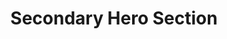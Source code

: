 ---
title: Secondary Hero Section
category: Marketing
paid: false
isActive: false
ltr: {"preview":"function App() {\n\n    const [state, setState] = React.useState(false)\n\n  // Replace javascript:void(0) path with your path\n  const navigation = [\n      { title: \"Customers\", path: \"javascript:void(0)\" },\n      { title: \"Careers\", path: \"javascript:void(0)\" },\n      { title: \"Guides\", path: \"javascript:void(0)\" },\n      { title: \"Partners\", path: \"javascript:void(0)\" },\n      { title: \"Team\", path: \"javascript:void(0)\" }\n  ]\n  \n    return (\n        <>\n            <header>\n                <nav className=\"relative items-center pt-5 px-4 mx-auto max-w-screen-xl sm:px-8 sm:flex sm:space-x-6\">\n                    <div className=\"flex justify-between\">\n                        <a href=\"javascript:void(0)\">\n                            <img\n                                src=\"https://www.floatui.com/logo.svg\" \n                                width={120} \n                                height={50}\n                                alt=\"Float UI logo\"\n                            />\n                        </a>\n                        <button className=\"text-gray-500 outline-none sm:hidden\"\n                            onClick={() => setState(!state)}\n                        >\n                            {\n                                state ? (\n                                    <svg xmlns=\"http://www.w3.org/2000/svg\" className=\"h-6 w-6\" fill=\"none\" viewBox=\"0 0 24 24\" stroke=\"currentColor\">\n                                        <path strokeLinecap=\"round\" strokeLinejoin=\"round\" strokeWidth={2} d=\"M6 18L18 6M6 6l12 12\" />\n                                    </svg>\n                                ) : (\n\n                                    <svg xmlns=\"http://www.w3.org/2000/svg\" className=\"h-6 w-6\" fill=\"none\" viewBox=\"0 0 24 24\" stroke=\"currentColor\">\n                                        <path strokeLinecap=\"round\" strokeLinejoin=\"round\" strokeWidth={2} d=\"M4 6h16M4 12h16M4 18h16\" />\n                                    </svg>\n                                )\n                            }\n                        </button>\n                    </div>\n                    <ul className={`bg-white shadow-md rounded-md p-4 flex-1 mt-12 absolute z-20 top-8 right-4 w-64 border sm:shadow-none sm:block sm:border-0 sm:mt-0 sm:static sm:w-auto ${state ? '' : 'hidden'}`}>\n                        <div className=\"order-1 justify-end items-center space-y-5 sm:flex sm:space-x-6 sm:space-y-0\">\n                            {\n                                navigation.map((item, idx) => (\n                                    <li className=\"text-gray-500 hover:text-indigo-600\" key={idx}>\n                                        <a href={item.path}>{item.title}</a>\n                                    </li>\n                                ))\n                            }\n                        </div>\n                    </ul>\n                </nav>\n            </header>\n            <section className=\"mt-24 mx-auto max-w-screen-xl pb-4 px-4 items-center lg:flex md:px-8\">\n                <div className=\"space-y-4 flex-1 sm:text-center lg:text-left\">\n                    <h1 className=\"text-gray-800 font-bold text-4xl xl:text-5xl\">\n                        Optimize your website for\n                         <span className=\"text-indigo-600\"> Search engine</span>\n                    </h1>\n                    <p className=\"text-gray-500 max-w-xl leading-relaxed sm:mx-auto lg:ml-0\">\n                        It is a long established fact that a reader will be distracted by the readable content of a page when looking at its layout. The point of using Lorem Ipsum\n                    </p>\n                    <div className=\"mt-12\">\n                        <p className=\"text-gray-800 py-3\">\n                            Subscribe to our newsletter and we'll save your time\n                        </p>\n                        <form \n                            onSubmit={(e) => e.preventDefault()}\n                            className=\"items-center space-y-3 sm:justify-center sm:space-x-3 sm:space-y-0 sm:flex lg:justify-start\">\n                            <input\n                                type=\"text\"\n                                placeholder=\"Enter your email\"\n                                className=\"text-gray-500 border outline-none p-3 rounded-md w-full sm:w-72\"\n                            />\n                            <button className=\"outline-none bg-gray-700 text-white text-center px-4 py-3 rounded-md shadow w-full ring-offset-2 ring-gray-700 focus:ring-2  sm:w-auto\">\n                                Subscribe \n                            </button>\n                        </form>\n                    </div>\n                </div>\n                <div className=\"flex-1 text-center mt-4 lg:mt-0 lg:ml-3\">\n                    <img src=\"https://i.postimg.cc/kgd4WhyS/container.png\" className=\"w-full mx-auto sm:w-10/12  lg:w-full\" />\n                </div>\n            </section>\n        </>\n    )\n}","vue":{"vueTail":[{"code":"<template>\n  <header>\n    <nav class=\"relative items-center pt-5 px-4 mx-auto max-w-screen-xl sm:px-8 sm:flex sm:space-x-6\">\n      <div class=\"flex justify-between\">\n        <a href=\"javascript:void(0)\">\n          <img src=\"https://www.floatui.com/logo.svg\" width=\"120\" height=\"50\" alt=\"Float UI logo\" />\n        </a>\n        <button class=\"text-gray-500 outline-none sm:hidden\" @click=\"menuOpen()\">\n          <svg xmlns=\"http://www.w3.org/2000/svg\" class=\"h-6 w-6\" fill=\"none\" viewBox=\"0 0 24 24\"\n            stroke=\"currentColor\" :class=\"[open ? 'block' : 'hidden']\">\n            <path strokeLinecap=\"round\" strokeLinejoin=\"round\" strokeWidth=\"2\" d=\"M6 18L18 6M6 6l12 12\" />\n          </svg>\n          <svg xmlns=\"http://www.w3.org/2000/svg\" class=\"h-6 w-6\" fill=\"none\" viewBox=\"0 0 24 24\"\n            stroke=\"currentColor\" :class=\"[open ? 'hidden' : 'block']\">\n            <path strokeLinecap=\"round\" strokeLinejoin=\"round\" strokeWidth=\"2\" d=\"M4 6h16M4 12h16M4 18h16\" />\n          </svg>\n        </button>\n      </div>\n      <ul class=\"bg-white shadow-md rounded-md p-4 flex-1 mt-12 absolute z-20 top-8 right-4 w-64 border\n        sm:shadow-none sm:block sm:border-0 sm:mt-0 sm:static sm:w-auto\" :class=\"[open ? 'block' : 'hidden']\">\n        <div class=\"order-1 justify-end items-center space-y-5 sm:flex sm:space-x-6 sm:space-y-0\">\n          <li v-for=\"link in navigation\" :key=\"link.id\" class=\"text-gray-500 hover:text-indigo-600\">\n            <a :href=\"link.router\">\n              {{ link.title }}\n            </a>\n          </li>\n        </div>\n      </ul>\n    </nav>\n  </header>\n  <section class=\"mt-24 mx-auto max-w-screen-xl pb-4 px-4 items-center lg:flex md:px-8\">\n    <div class=\"space-y-4 flex-1 sm:text-center lg:text-left\">\n      <h1 class=\"text-gray-800 font-bold text-4xl xl:text-5xl\">\n        Optimize your website for\n        <span class=\"text-indigo-600\"> Search engine</span>\n      </h1>\n      <p class=\"text-gray-500 max-w-xl leading-relaxed sm:mx-auto lg:ml-0\">\n        It is a long established fact that a reader will be distracted by the readable content of a page when looking at\n        its layout. The point of using Lorem Ipsum\n      </p>\n      <div>\n        <p class=\"text-gray-800 py-3\">\n          Subscribe to our newsletter and we'll save your time\n        </p>\n        <form class=\"items-center space-y-3 sm:justify-center sm:space-x-3 sm:space-y-0 sm:flex lg:justify-start\">\n          <input type=\"text\" placeholder=\"Enter your email\"\n            class=\"text-gray-500 border outline-none p-3 rounded-md w-full sm:w-72\" />\n          <button\n            class=\"outline-none bg-gray-700 text-white text-center px-4 py-3 rounded-md shadow w-full ring-offset-2 ring-gray-700 focus:ring-2  sm:w-auto\">\n            Subscribe\n          </button>\n        </form>\n      </div>\n    </div>\n    <div class=\"flex-1 text-center mt-4 lg:mt-0 lg:ml-3\">\n      <img src=\"https://i.postimg.cc/kgd4WhyS/container.png\" class=\"w-full mx-auto sm:w-10/12  lg:w-full\" />\n    </div>\n  </section>\n</template>\n\n<script>\n  import { ref } from 'vue';\n  export default {\n    data: function () {\n      return {\n        navigation: [\n          { title: \"Customers\", router: \"/Customers\" },\n          { title: \"Careers\", router: \"/Careers\" },\n          { title: \"Guides\", router: \"/Guides\" },\n          { title: \"Partners\", router: \"/Partners\" },\n        ]\n      }\n    },\n    setup() {\n      let open = ref(false);\n      function menuOpen() {\n        open.value = !open.value;\n      }\n      return { open, menuOpen }\n    }\n  }\n</script>","label":"App.vue"}],"vueCss":[{"label":"App.vue","code":"<template>\n  <header class=\"hero-secondary-header\">\n    <nav class=\"hero-secondary-nav\">\n      <div class=\"nav-brand\">\n        <a href=\"javascript:void(0)\">\n          <img src=\"https://www.floatui.com/logo.svg\" width=\"120\" height=\"50\" alt=\"Float UI logo\" />\n        </a>\n        <button class=\"menu-btn\" @click=\"menuOpen()\">\n          <svg xmlns=\"http://www.w3.org/2000/svg\" fill=\"none\" viewBox=\"0 0 24 24\" stroke=\"currentColor\" :class=\"[open ? 'block' : 'hidden']\">\n            <path strokeLinecap=\"round\" strokeLinejoin=\"round\" strokeWidth=\"2\" d=\"M6 18L18 6M6 6l12 12\" />\n          </svg>\n\n          <svg xmlns=\"http://www.w3.org/2000/svg\" fill=\"none\" viewBox=\"0 0 24 24\" stroke=\"currentColor\" :class=\"[open ? 'hidden' : 'block']\">\n            <path strokeLinecap=\"round\" strokeLinejoin=\"round\" strokeWidth=\"2\" d=\"M4 6h16M4 12h16M4 18h16\" />\n          </svg>\n        </button>\n      </div>\n      <ul class=\"nav-items\" :class=\"[open ? 'block' : 'hidden']\">\n        <div class=\"nav-items-li\">\n          <li v-for=\"link in navigation\" :key=\"link.id\">\n            <a :href=\"link.router\">\n              {{ link.title }}\n            </a>\n          </li>\n        </div>\n      </ul>\n    </nav>\n  </header>\n  <section class=\"hero-secondary\">\n    <div class=\"hero-details\">\n      <h1>\n        Optimize your website for\n        <span> Search engine</span>\n      </h1>\n      <p>\n        It is a long established fact that a reader will be distracted by the readable content of a page when looking at\n        its layout. The point of using Lorem Ipsum\n      </p>\n      <div class=\"hero-form\">\n        <p class=\"\">\n          Subscribe to our newsletter and we'll save your time\n        </p>\n        <form class=\"hero-form-container\">\n          <input type=\"text\" placeholder=\"Enter your email\" />\n          <button>\n            Subscribe\n          </button>\n        </form>\n      </div>\n    </div>\n    <div class=\"hero-img\">\n      <img src=\"https://i.postimg.cc/kgd4WhyS/container.png\" />\n    </div>\n  </section>\n</template>\n\n<script>\n  import { ref } from 'vue';\n  export default {\n    data: function () {\n      return {\n        navigation: [\n          { title: \"Customers\", router: \"/Customers\" },\n          { title: \"Careers\", router: \"/Careers\" },\n          { title: \"Guides\", router: \"/Guides\" },\n          { title: \"Partners\", router: \"/Partners\" },\n        ]\n      }\n    },\n    setup() {\n      let open = ref(false);\n      function menuOpen() {\n        open.value = !open.value;\n      }\n      return { open, menuOpen }\n    }\n  }\n</script>"},{"code":"  .hero-secondary-header .hero-secondary-nav {\n  position: relative;\n  align-items: center;\n  padding: 1.25rem 1rem 0 1rem;\n  margin: auto;\n  max-width: 1280px;\n}\n@media (min-width: 640px) {\n  .hero-secondary-header .hero-secondary-nav {\n    display: flex;\n    padding-left: 2rem;\n    padding-right: 2rem;\n  }\n  .hero-secondary-header .hero-secondary-nav > * + * {\n    margin-left: 1.5rem;\n  }\n}\n.hero-secondary-header .hero-secondary-nav .nav-brand {\n  display: flex;\n  justify-content: space-between;\n}\n.hero-secondary-header .hero-secondary-nav .nav-brand .menu-btn {\n  color: #6b7280;\n  outline: none;\n}\n.hero-secondary-header .hero-secondary-nav .nav-brand .menu-btn svg {\n  width: 1.5rem;\n  height: 1.5rem;\n}\n@media (min-width: 640px) {\n  .hero-secondary-header .hero-secondary-nav .nav-brand .menu-btn {\n    display: none;\n  }\n}\n.hero-secondary-header .hero-secondary-nav .nav-items {\n  position: absolute;\n  z-index: 20;\n  top: 2rem;\n  right: 1rem;\n  border: solid 1px #e5e7eb;\n  width: 16rem;\n  background-color: #FFF;\n  box-shadow: 0 4px 6px -1px #0000001a, 0 2px 4px -2px #0000001a;\n  border-radius: 0.375rem;\n  padding: 1rem;\n  flex: 1;\n  justify-content: space-between;\n  margin-top: 3rem;\n}\n@media (min-width: 640px) {\n  .hero-secondary-header .hero-secondary-nav .nav-items {\n    position: static;\n    display: block;\n    width: auto;\n    border: none;\n    box-shadow: none;\n    margin-top: 0;\n  }\n}\n.hero-secondary-header .hero-secondary-nav .nav-items .nav-items-li {\n  flex: 1;\n  justify-content: flex-end;\n  align-items: center;\n}\n.hero-secondary-header .hero-secondary-nav .nav-items .nav-items-li > * + * {\n  margin-top: 1.25rem;\n}\n@media (min-width: 640px) {\n  .hero-secondary-header .hero-secondary-nav .nav-items .nav-items-li {\n    display: flex;\n  }\n  .hero-secondary-header .hero-secondary-nav .nav-items .nav-items-li > * + * {\n    margin-left: 1.5rem;\n  }\n  .hero-secondary-header .hero-secondary-nav .nav-items .nav-items-li > * + * {\n    margin-top: 0px;\n  }\n}\n.hero-secondary-header .hero-secondary-nav .nav-items .nav-items-li li {\n  color: #6b7280;\n}\n.hero-secondary-header .hero-secondary-nav .nav-items .nav-items-li li:hover {\n  color: #4f46e5;\n}\n\n.hide-nav {\n  display: none;\n}\n\n.hero-secondary {\n  margin: 6rem auto;\n  max-width: 1280px;\n  padding: 0 1rem;\n  align-items: center;\n}\n@media (min-width: 768px) {\n  .hero-secondary {\n    padding-left: 2rem;\n    padding-right: 2rem;\n  }\n}\n@media (min-width: 1024px) {\n  .hero-secondary {\n    display: flex;\n  }\n}\n.hero-secondary .hero-details {\n  flex: 1;\n}\n.hero-secondary .hero-details > * + * {\n  margin-top: 1rem;\n}\n.hero-secondary .hero-details h1 {\n  color: #1f2937;\n  font-weight: 700;\n  font-size: 2.25rem;\n  line-height: 2.5rem;\n}\n.hero-secondary .hero-details h1 span {\n  color: #4f46e5;\n}\n@media (min-width: 1280px) {\n  .hero-secondary .hero-details h1 {\n    font-size: 3rem;\n    line-height: 1;\n  }\n}\n.hero-secondary .hero-details p {\n  color: #6b7280;\n  max-width: 36rem;\n  line-height: 1.625;\n}\n@media (min-width: 640px) {\n  .hero-secondary .hero-details p {\n    margin-left: auto;\n    margin-right: auto;\n  }\n}\n@media (min-width: 1024px) {\n  .hero-secondary .hero-details p {\n    margin-left: 0;\n  }\n}\n@media (min-width: 640px) {\n  .hero-secondary .hero-details {\n    text-align: center;\n  }\n}\n@media (min-width: 1024px) {\n  .hero-secondary .hero-details {\n    text-align: left;\n  }\n}\n.hero-secondary .hero-form p {\n  color: #1f2937;\n  padding: 0.75rem 0 0.75rem 0;\n}\n.hero-secondary .hero-form .hero-form-container {\n  align-items: center;\n}\n.hero-secondary .hero-form .hero-form-container > * + * {\n  margin-top: 0.75rem;\n}\n@media (min-width: 640px) {\n  .hero-secondary .hero-form .hero-form-container {\n    display: flex;\n    justify-content: center;\n  }\n  .hero-secondary .hero-form .hero-form-container > * + * {\n    margin-left: 0.75rem;\n  }\n  .hero-secondary .hero-form .hero-form-container > * + * {\n    margin-top: 0px;\n  }\n}\n@media (min-width: 1024px) {\n  .hero-secondary .hero-form .hero-form-container {\n    justify-content: flex-start;\n  }\n}\n.hero-secondary .hero-form .hero-form-container input {\n  color: #6b7280;\n  border: solid 1px #e5e7eb;\n  outline: none;\n  padding: 0.75rem;\n  border-radius: 0.375rem;\n  width: 100%;\n}\n@media (min-width: 640px) {\n  .hero-secondary .hero-form .hero-form-container input {\n    width: 18rem;\n  }\n}\n.hero-secondary .hero-form .hero-form-container button {\n  outline: none;\n  background-color: #374151;\n  color: #FFF;\n  text-align: center;\n  padding: 0.75rem 1rem 0.75rem 1rem;\n  border-radius: 0.375rem;\n  box-shadow: 0 1px 3px 0 #0000001a, 0 1px 2px -1px #0000001a;\n  width: 100%;\n}\n.hero-secondary .hero-form .hero-form-container button:focus {\n  box-shadow: 0 0 0 2px white, 0 0 0 4px #374151;\n}\n@media (min-width: 640px) {\n  .hero-secondary .hero-form .hero-form-container button {\n    width: auto;\n  }\n}\n.hero-secondary .hero-img {\n  flex: 1;\n  text-align: center;\n  margin-top: 1rem;\n}\n@media (min-width: 1024px) {\n  .hero-secondary .hero-img {\n    margin-top: 0;\n    margin-left: 0.75rem;\n  }\n}\n.hero-secondary .hero-img img {\n  width: 100%;\n  margin-left: auto;\n  margin-right: auto;\n}\n@media (min-width: 640px) {\n  .hero-secondary .hero-img img {\n    width: 83.333333%;\n  }\n}\n@media (min-width: 1024px) {\n  .hero-secondary .hero-img img {\n    width: 100%;\n  }\n}\n\n.hide-nav, .hidden {\n  display: none;\n}\n.block {\n  display: block;\n}","label":"style.css"}]},"react":{"jsxTail":[{"code":"import { useState } from 'react'\n\nexport default () => {\n\n    const [state, setState] = useState(false)\n\n  // Replace javascript:void(0) path with your path\n  const navigation = [\n      { title: \"Customers\", path: \"javascript:void(0)\" },\n      { title: \"Careers\", path: \"javascript:void(0)\" },\n      { title: \"Guides\", path: \"javascript:void(0)\" },\n      { title: \"Partners\", path: \"javascript:void(0)\" },\n      { title: \"Team\", path: \"javascript:void(0)\" }\n  ]\n  \n    return (\n        <>\n            <header>\n                <nav className=\"relative items-center pt-5 px-4 mx-auto max-w-screen-xl sm:px-8 sm:flex sm:space-x-6\">\n                    <div className=\"flex justify-between\">\n                        <a href=\"javascript:void(0)\">\n                            <img\n                                src=\"https://www.floatui.com/logo.svg\" \n                                width={120} \n                                height={50}\n                                alt=\"Float UI logo\"\n                            />\n                        </a>\n                        <button className=\"text-gray-500 outline-none sm:hidden\"\n                            onClick={() => setState(!state)}\n                        >\n                            {\n                                state ? (\n                                    <svg xmlns=\"http://www.w3.org/2000/svg\" className=\"h-6 w-6\" fill=\"none\" viewBox=\"0 0 24 24\" stroke=\"currentColor\">\n                                        <path strokeLinecap=\"round\" strokeLinejoin=\"round\" strokeWidth={2} d=\"M6 18L18 6M6 6l12 12\" />\n                                    </svg>\n                                ) : (\n\n                                    <svg xmlns=\"http://www.w3.org/2000/svg\" className=\"h-6 w-6\" fill=\"none\" viewBox=\"0 0 24 24\" stroke=\"currentColor\">\n                                        <path strokeLinecap=\"round\" strokeLinejoin=\"round\" strokeWidth={2} d=\"M4 6h16M4 12h16M4 18h16\" />\n                                    </svg>\n                                )\n                            }\n                        </button>\n                    </div>\n                    <ul className={`bg-white shadow-md rounded-md p-4 flex-1 mt-12 absolute z-20 top-8 right-4 w-64 border sm:shadow-none sm:block sm:border-0 sm:mt-0 sm:static sm:w-auto ${state ? '' : 'hidden'}`}>\n                        <div className=\"order-1 justify-end items-center space-y-5 sm:flex sm:space-x-6 sm:space-y-0\">\n                            {\n                                navigation.map((item, idx) => (\n                                    <li className=\"text-gray-500 hover:text-indigo-600\" key={idx}>\n                                        <a href={item.path}>{item.title}</a>\n                                    </li>\n                                ))\n                            }\n                        </div>\n                    </ul>\n                </nav>\n            </header>\n            <section className=\"mt-24 mx-auto max-w-screen-xl pb-4 px-4 items-center lg:flex md:px-8\">\n                <div className=\"space-y-4 flex-1 sm:text-center lg:text-left\">\n                    <h1 className=\"text-gray-800 font-bold text-4xl xl:text-5xl\">\n                        Optimize your website for\n                         <span className=\"text-indigo-600\"> Search engine</span>\n                    </h1>\n                    <p className=\"text-gray-500 max-w-xl leading-relaxed sm:mx-auto lg:ml-0\">\n                        It is a long established fact that a reader will be distracted by the readable content of a page when looking at its layout. The point of using Lorem Ipsum\n                    </p>\n                    <div>\n                        <p className=\"text-gray-800 py-3\">\n                            Subscribe to our newsletter and we'll save your time\n                        </p>\n                        <form className=\"items-center space-y-3 sm:justify-center sm:space-x-3 sm:space-y-0 sm:flex lg:justify-start\">\n                            <input\n                                type=\"text\"\n                                placeholder=\"Enter your email\"\n                                className=\"text-gray-500 border outline-none p-3 rounded-md w-full sm:w-72\"\n                            />\n                            <button className=\"outline-none bg-gray-700 text-white text-center px-4 py-3 rounded-md shadow w-full ring-offset-2 ring-gray-700 focus:ring-2  sm:w-auto\">\n                                Subscribe \n                            </button>\n                        </form>\n                    </div>\n                </div>\n                <div className=\"flex-1 text-center mt-4 lg:mt-0 lg:ml-3\">\n                    <img src=\"https://i.postimg.cc/kgd4WhyS/container.png\" className=\"w-full mx-auto sm:w-10/12  lg:w-full\" />\n                </div>\n            </section>\n        </>\n    )\n}\n","label":"App.jsx"}],"jsxCss":[{"code":"import { useState } from 'react'\n\nexport default () => {\n\n    const [state, setState] = useState(false)\n\n  // Replace javascript:void(0) path with your path\n  const navigation = [\n      { title: \"Customers\", path: \"javascript:void(0)\" },\n      { title: \"Careers\", path: \"javascript:void(0)\" },\n      { title: \"Guides\", path: \"javascript:void(0)\" },\n      { title: \"Partners\", path: \"javascript:void(0)\" },\n      { title: \"Team\", path: \"javascript:void(0)\" }\n  ]\n  \n    return (\n        <>\n            <header className=\"hero-secondary-header\">\n                <nav className=\"hero-secondary-nav\">\n                    <div className=\"nav-brand\">\n                        <a href=\"javascript:void(0)\">\n                            <img\n                                src=\"https://www.floatui.com/logo.svg\" \n                                width={120} \n                                height={50}\n                                alt=\"Float UI logo\"\n                            />\n                        </a>\n                        <button className=\"menu-btn\"\n                            onClick={() => setState(!state)}\n                        >\n                            {\n                                state ? (\n                                    <svg xmlns=\"http://www.w3.org/2000/svg\" fill=\"none\" viewBox=\"0 0 24 24\" stroke=\"currentColor\">\n                                        <path strokeLinecap=\"round\" strokeLinejoin=\"round\" strokeWidth={2} d=\"M6 18L18 6M6 6l12 12\" />\n                                    </svg>\n                                ) : (\n\n                                    <svg xmlns=\"http://www.w3.org/2000/svg\" fill=\"none\" viewBox=\"0 0 24 24\" stroke=\"currentColor\">\n                                        <path strokeLinecap=\"round\" strokeLinejoin=\"round\" strokeWidth={2} d=\"M4 6h16M4 12h16M4 18h16\" />\n                                    </svg>\n                                )\n                            }\n                        </button>\n                    </div>\n                    <ul className={`nav-items ${state ? '' : 'hide-nav'}`}>\n                        <div className=\"nav-items-li\">\n                            {\n                                navigation.map((item, idx) => (\n                                    <li key={idx}>\n                                        <a href={item.path}>{item.title}</a>\n                                    </li>\n                                ))\n                            }\n                        </div>\n                    </ul>\n                </nav>\n            </header>\n            <section className=\"hero-secondary\">\n                <div className=\"hero-details\">\n                    <h1>\n                        Optimize your website for\n                         <span> Search engine</span>\n                    </h1>\n                    <p>\n                        It is a long established fact that a reader will be distracted by the readable content of a page when looking at its layout. The point of using Lorem Ipsum\n                    </p>\n                    <div className=\"hero-form\">\n                        <p className=\"\">\n                            Subscribe to our newsletter and we'll save your time\n                        </p>\n                        <form className=\"hero-form-container\">\n                            <input\n                                type=\"text\"\n                                placeholder=\"Enter your email\"\n                            />\n                            <button>\n                                Subscribe \n                            </button>\n                        </form>\n                    </div>\n                </div>\n                <div className=\"hero-img\">\n                    <img src=\"https://i.postimg.cc/kgd4WhyS/container.png\" />\n                </div>\n            </section>\n        </>\n    )\n}\n","label":"App.jsx"},{"label":"style.css","code":".hero-secondary-header .hero-secondary-nav {\n  position: relative;\n  align-items: center;\n  padding: 1.25rem 1rem 0 1rem;\n  margin: auto;\n  max-width: 1280px;\n}\n@media (min-width: 640px) {\n  .hero-secondary-header .hero-secondary-nav {\n    display: flex;\n    padding-left: 2rem;\n    padding-right: 2rem;\n  }\n  .hero-secondary-header .hero-secondary-nav > * + * {\n    margin-left: 1.5rem;\n  }\n}\n.hero-secondary-header .hero-secondary-nav .nav-brand {\n  display: flex;\n  justify-content: space-between;\n}\n.hero-secondary-header .hero-secondary-nav .nav-brand .menu-btn {\n  color: #6b7280;\n  outline: none;\n}\n.hero-secondary-header .hero-secondary-nav .nav-brand .menu-btn svg {\n  width: 1.5rem;\n  height: 1.5rem;\n}\n@media (min-width: 640px) {\n  .hero-secondary-header .hero-secondary-nav .nav-brand .menu-btn {\n    display: none;\n  }\n}\n.hero-secondary-header .hero-secondary-nav .nav-items {\n  position: absolute;\n  z-index: 20;\n  top: 2rem;\n  right: 1rem;\n  border: solid 1px #e5e7eb;\n  width: 16rem;\n  background-color: #FFF;\n  box-shadow: 0 4px 6px -1px #0000001a, 0 2px 4px -2px #0000001a;\n  border-radius: 0.375rem;\n  padding: 1rem;\n  flex: 1;\n  justify-content: space-between;\n  margin-top: 3rem;\n}\n@media (min-width: 640px) {\n  .hero-secondary-header .hero-secondary-nav .nav-items {\n    position: static;\n    display: block;\n    width: auto;\n    border: none;\n    box-shadow: none;\n    margin-top: 0;\n  }\n}\n.hero-secondary-header .hero-secondary-nav .nav-items .nav-items-li {\n  flex: 1;\n  justify-content: flex-end;\n  align-items: center;\n}\n.hero-secondary-header .hero-secondary-nav .nav-items .nav-items-li > * + * {\n  margin-top: 1.25rem;\n}\n@media (min-width: 640px) {\n  .hero-secondary-header .hero-secondary-nav .nav-items .nav-items-li {\n    display: flex;\n  }\n  .hero-secondary-header .hero-secondary-nav .nav-items .nav-items-li > * + * {\n    margin-left: 1.5rem;\n  }\n  .hero-secondary-header .hero-secondary-nav .nav-items .nav-items-li > * + * {\n    margin-top: 0px;\n  }\n}\n.hero-secondary-header .hero-secondary-nav .nav-items .nav-items-li li {\n  color: #6b7280;\n}\n.hero-secondary-header .hero-secondary-nav .nav-items .nav-items-li li:hover {\n  color: #4f46e5;\n}\n\n.hide-nav {\n  display: none;\n}\n\n.hero-secondary {\n  margin: 6rem auto;\n  max-width: 1280px;\n  padding: 0 1rem;\n  align-items: center;\n}\n@media (min-width: 768px) {\n  .hero-secondary {\n    padding-left: 2rem;\n    padding-right: 2rem;\n  }\n}\n@media (min-width: 1024px) {\n  .hero-secondary {\n    display: flex;\n  }\n}\n.hero-secondary .hero-details {\n  flex: 1;\n}\n.hero-secondary .hero-details > * + * {\n  margin-top: 1rem;\n}\n.hero-secondary .hero-details h1 {\n  color: #1f2937;\n  font-weight: 700;\n  font-size: 2.25rem;\n  line-height: 2.5rem;\n}\n.hero-secondary .hero-details h1 span {\n  color: #4f46e5;\n}\n@media (min-width: 1280px) {\n  .hero-secondary .hero-details h1 {\n    font-size: 3rem;\n    line-height: 1;\n  }\n}\n.hero-secondary .hero-details p {\n  color: #6b7280;\n  max-width: 36rem;\n  line-height: 1.625;\n}\n@media (min-width: 640px) {\n  .hero-secondary .hero-details p {\n    margin-left: auto;\n    margin-right: auto;\n  }\n}\n@media (min-width: 1024px) {\n  .hero-secondary .hero-details p {\n    margin-left: 0;\n  }\n}\n@media (min-width: 640px) {\n  .hero-secondary .hero-details {\n    text-align: center;\n  }\n}\n@media (min-width: 1024px) {\n  .hero-secondary .hero-details {\n    text-align: left;\n  }\n}\n.hero-secondary .hero-form p {\n  color: #1f2937;\n  padding: 0.75rem 0 0.75rem 0;\n}\n.hero-secondary .hero-form .hero-form-container {\n  align-items: center;\n}\n.hero-secondary .hero-form .hero-form-container > * + * {\n  margin-top: 0.75rem;\n}\n@media (min-width: 640px) {\n  .hero-secondary .hero-form .hero-form-container {\n    display: flex;\n    justify-content: center;\n  }\n  .hero-secondary .hero-form .hero-form-container > * + * {\n    margin-left: 0.75rem;\n  }\n  .hero-secondary .hero-form .hero-form-container > * + * {\n    margin-top: 0px;\n  }\n}\n@media (min-width: 1024px) {\n  .hero-secondary .hero-form .hero-form-container {\n    justify-content: flex-start;\n  }\n}\n.hero-secondary .hero-form .hero-form-container input {\n  color: #6b7280;\n  border: solid 1px #e5e7eb;\n  outline: none;\n  padding: 0.75rem;\n  border-radius: 0.375rem;\n  width: 100%;\n}\n@media (min-width: 640px) {\n  .hero-secondary .hero-form .hero-form-container input {\n    width: 18rem;\n  }\n}\n.hero-secondary .hero-form .hero-form-container button {\n  outline: none;\n  background-color: #374151;\n  color: #FFF;\n  text-align: center;\n  padding: 0.75rem 1rem 0.75rem 1rem;\n  border-radius: 0.375rem;\n  box-shadow: 0 1px 3px 0 #0000001a, 0 1px 2px -1px #0000001a;\n  width: 100%;\n}\n.hero-secondary .hero-form .hero-form-container button:focus {\n  box-shadow: 0 0 0 2px white, 0 0 0 4px #374151;\n}\n@media (min-width: 640px) {\n  .hero-secondary .hero-form .hero-form-container button {\n    width: auto;\n  }\n}\n.hero-secondary .hero-img {\n  flex: 1;\n  text-align: center;\n  margin-top: 1rem;\n}\n@media (min-width: 1024px) {\n  .hero-secondary .hero-img {\n    margin-top: 0;\n    margin-left: 0.75rem;\n  }\n}\n.hero-secondary .hero-img img {\n  width: 100%;\n  margin-left: auto;\n  margin-right: auto;\n}\n@media (min-width: 640px) {\n  .hero-secondary .hero-img img {\n    width: 83.333333%;\n  }\n}\n@media (min-width: 1024px) {\n  .hero-secondary .hero-img img {\n    width: 100%;\n  }\n}\n"}]}}
rtl: {"react":{"jsxCss":[{"label":"App.jsx","code":"import { useState } from 'react'\n\nexport default () => {\n\n    const [state, setState] = useState(false)\n\n    // Replace javascript:void(0) path with your path\n    const navigation = [\n        { title: \"العملاء\", path: \"javascript:void(0)\" },\n        { title: \"الوظائف\", path: \"javascript:void(0)\" },\n        { title: \"خطوط الإرشاد\", path: \"javascript:void(0)\" },\n        { title: \"شركاء\", path: \"javascript:void(0)\" }\n    ]\n  \n    return (\n        <>\n            <header className=\"hero-secondary-header\">\n                <nav className=\"hero-secondary-nav\">\n                    <div className=\"nav-brand\">\n                        <a href=\"javascript:void(0)\">\n                            <img\n                                src=\"https://www.floatui.com/logo.svg\" \n                                width={120} \n                                height={50}\n                                alt=\"Float UI logo\"\n                            />\n                        </a>\n                        <button className=\"menu-btn\"\n                            onClick={() => setState(!state)}\n                        >\n                            {\n                                state ? (\n                                    <svg xmlns=\"http://www.w3.org/2000/svg\" fill=\"none\" viewBox=\"0 0 24 24\" stroke=\"currentColor\">\n                                        <path strokeLinecap=\"round\" strokeLinejoin=\"round\" strokeWidth={2} d=\"M6 18L18 6M6 6l12 12\" />\n                                    </svg>\n                                ) : (\n\n                                    <svg xmlns=\"http://www.w3.org/2000/svg\" fill=\"none\" viewBox=\"0 0 24 24\" stroke=\"currentColor\">\n                                        <path strokeLinecap=\"round\" strokeLinejoin=\"round\" strokeWidth={2} d=\"M4 6h16M4 12h16M4 18h16\" />\n                                    </svg>\n                                )\n                            }\n                        </button>\n                    </div>\n                    <ul className={`nav-items ${state ? '' : 'hide-nav'}`}>\n                        <div className=\"nav-items-li\">\n                            {\n                                navigation.map((item, idx) => (\n                                    <li key={idx}>\n                                        <a href={item.path}>{item.title}</a>\n                                    </li>\n                                ))\n                            }\n                        </div>\n                    </ul>\n                </nav>\n            </header>\n            <section className=\"hero-secondary\">\n                <div className=\"hero-details\">\n                    <h1>\n                        تحسين موقع الويب الخاص بك\n                         <span> لمحرك البحث</span>\n                    </h1>\n                    <p>\n                    هناك حقيقة مثبتة منذ زمن طويل وهي أن المحتوى المقروء لصفحة ما سيلهي القارئ عن التركيز على الشكل الخارجي للنص أو شكل توضع الفقرات في الصفحة التي يقرأها. الهدف من استخدام.\n                    </p>\n                    <div className=\"hero-form\">\n                        <p className=\"\">\n                            اشترك في النشرة الإخبارية لدينا, وسنوفر وقتك\n                        </p>\n                        <form className=\"hero-form-container\">\n                            <input\n                                type=\"text\"\n                                placeholder=\"ادخل بريدك الإلكتروني\"\n                            />\n                            <button>\n                                إشتراك \n                            </button>\n                        </form>\n                    </div>\n                </div>\n                <div className=\"hero-img\">\n                    <img src=\"https://i.postimg.cc/kgd4WhyS/container.png\" />\n                </div>\n            </section>\n        </>\n    )\n}"},{"code":".hero-secondary-header .hero-secondary-nav {\n  position: relative;\n  align-items: center;\n  padding: 1.25rem 1rem 0 1rem;\n  margin: auto;\n  max-width: 1280px;\n}\n@media (min-width: 640px) {\n  .hero-secondary-header .hero-secondary-nav {\n    display: flex;\n    padding-left: 2rem;\n    padding-right: 2rem;\n  }\n  .hero-secondary-header .hero-secondary-nav > * + * {\n    margin-left: 1.5rem;\n  }\n}\n.hero-secondary-header .hero-secondary-nav .nav-brand {\n  display: flex;\n  justify-content: space-between;\n}\n.hero-secondary-header .hero-secondary-nav .nav-brand .menu-btn {\n  color: #6b7280;\n  outline: none;\n}\n.hero-secondary-header .hero-secondary-nav .nav-brand .menu-btn svg {\n  width: 1.5rem;\n  height: 1.5rem;\n}\n@media (min-width: 640px) {\n  .hero-secondary-header .hero-secondary-nav .nav-brand .menu-btn {\n    display: none;\n  }\n}\n.hero-secondary-header .hero-secondary-nav .nav-items {\n  position: absolute;\n  z-index: 20;\n  top: 2rem;\n  right: 1rem;\n  border: solid 1px #e5e7eb;\n  width: 16rem;\n  background-color: #FFF;\n  box-shadow: 0 4px 6px -1px #0000001a, 0 2px 4px -2px #0000001a;\n  border-radius: 0.375rem;\n  padding: 1rem;\n  flex: 1;\n  justify-content: space-between;\n  margin-top: 3rem;\n}\n@media (min-width: 640px) {\n  .hero-secondary-header .hero-secondary-nav .nav-items {\n    position: static;\n    display: block;\n    width: auto;\n    border: none;\n    box-shadow: none;\n    margin-top: 0;\n  }\n}\n.hero-secondary-header .hero-secondary-nav .nav-items .nav-items-li {\n  flex: 1;\n  justify-content: flex-end;\n  align-items: center;\n}\n.hero-secondary-header .hero-secondary-nav .nav-items .nav-items-li > * + * {\n  margin-top: 1.25rem;\n}\n@media (min-width: 640px) {\n  .hero-secondary-header .hero-secondary-nav .nav-items .nav-items-li {\n    display: flex;\n    gap: 1.5rem;\n  }\n  .hero-secondary-header .hero-secondary-nav .nav-items .nav-items-li > * + * {\n    margin-top: 0px;\n  }\n}\n.hero-secondary-header .hero-secondary-nav .nav-items .nav-items-li li {\n  color: #6b7280;\n}\n.hero-secondary-header .hero-secondary-nav .nav-items .nav-items-li li:hover {\n  color: #4f46e5;\n}\n\n.hide-nav {\n  display: none;\n}\n\n.hero-secondary {\n  margin: 6rem auto;\n  max-width: 1280px;\n  padding: 0 1rem;\n  align-items: center;\n}\n@media (min-width: 768px) {\n  .hero-secondary {\n    padding-left: 2rem;\n    padding-right: 2rem;\n  }\n}\n@media (min-width: 1024px) {\n  .hero-secondary {\n    display: flex;\n  }\n}\n.hero-secondary .hero-details {\n  flex: 1;\n}\n.hero-secondary .hero-details > * + * {\n  margin-top: 1rem;\n}\n.hero-secondary .hero-details h1 {\n  color: #1f2937;\n  font-weight: 700;\n  font-size: 2.25rem;\n  line-height: 2.5rem;\n}\n.hero-secondary .hero-details h1 span {\n  color: #4f46e5;\n}\n@media (min-width: 1280px) {\n  .hero-secondary .hero-details h1 {\n    font-size: 3rem;\n    line-height: 1;\n  }\n}\n.hero-secondary .hero-details p {\n  color: #6b7280;\n  max-width: 36rem;\n  line-height: 1.625;\n}\n@media (min-width: 640px) {\n  .hero-secondary .hero-details p {\n    margin-left: auto;\n    margin-right: auto;\n  }\n}\n@media (min-width: 1024px) {\n  .hero-secondary .hero-details p {\n    margin-left: 0;\n  }\n}\n@media (min-width: 640px) {\n  .hero-secondary .hero-details {\n    text-align: center;\n  }\n}\n@media (min-width: 1024px) {\n  .hero-secondary .hero-details {\n    text-align: right;\n  }\n}\n.hero-secondary .hero-form p {\n  color: #1f2937;\n  padding: 0.75rem 0 0.75rem 0;\n  display: inline-block;\n}\n.hero-secondary .hero-form .hero-form-container {\n  align-items: center;\n}\n.hero-secondary .hero-form .hero-form-container > * + * {\n  margin-top: 0.75rem;\n}\n@media (min-width: 640px) {\n  .hero-secondary .hero-form .hero-form-container {\n    display: flex;\n    justify-content: center;\n    gap: 0.75rem;\n  }\n  .hero-secondary .hero-form .hero-form-container > * + * {\n    margin-top: 0px;\n  }\n}\n@media (min-width: 1024px) {\n  .hero-secondary .hero-form .hero-form-container {\n    justify-content: flex-start;\n  }\n}\n.hero-secondary .hero-form .hero-form-container input {\n  color: #6b7280;\n  border: solid 1px #e5e7eb;\n  outline: none;\n  padding: 0.75rem;\n  border-radius: 0.375rem;\n  width: 100%;\n}\n@media (min-width: 640px) {\n  .hero-secondary .hero-form .hero-form-container input {\n    width: 18rem;\n  }\n}\n.hero-secondary .hero-form .hero-form-container button {\n  outline: none;\n  background-color: #374151;\n  color: #FFF;\n  text-align: center;\n  padding: 0.75rem 1rem 0.75rem 1rem;\n  border-radius: 0.375rem;\n  box-shadow: 0 1px 3px 0 #0000001a, 0 1px 2px -1px #0000001a;\n  width: 100%;\n}\n.hero-secondary .hero-form .hero-form-container button:focus {\n  box-shadow: 0 0 0 2px white, 0 0 0 4px #374151;\n}\n@media (min-width: 640px) {\n  .hero-secondary .hero-form .hero-form-container button {\n    width: auto;\n  }\n}\n.hero-secondary .hero-img {\n  flex: 1;\n  text-align: center;\n  margin-top: 1rem;\n}\n@media (min-width: 1024px) {\n  .hero-secondary .hero-img {\n    margin-top: 0;\n    margin-right: 0.75rem;\n  }\n}\n.hero-secondary .hero-img img {\n  width: 100%;\n  margin-left: auto;\n  margin-right: auto;\n}\n@media (min-width: 640px) {\n  .hero-secondary .hero-img img {\n    width: 83.333333%;\n  }\n}\n@media (min-width: 1024px) {\n  .hero-secondary .hero-img img {\n    width: 100%;\n  }\n}","label":"style.css"}],"jsxTail":[{"label":"App.jsx","code":"import { useState } from 'react'\n\nexport default () => {\n\n    const [state, setState] = useState(false)\n\n    // Replace javascript:void(0) path with your path\n    const navigation = [\n        { title: \"العملاء\", path: \"javascript:void(0)\" },\n        { title: \"الوظائف\", path: \"javascript:void(0)\" },\n        { title: \"خطوط الإرشاد\", path: \"javascript:void(0)\" },\n        { title: \"شركاء\", path: \"javascript:void(0)\" }\n    ]\n  \n    return (\n        <>\n            <header>\n                <nav className=\"relative items-center pt-5 px-4 mx-auto max-w-screen-xl sm:px-8 sm:flex sm:space-x-6 sm:space-x-reverse\">\n                    <div className=\"flex justify-between\">\n                        <a href=\"javascript:void(0)\">\n                            <img\n                                src=\"https://www.floatui.com/logo.svg\" \n                                width={120} \n                                height={50}\n                                alt=\"Float UI logo\"\n                            />\n                        </a>\n                        <button className=\"text-gray-500 outline-none sm:hidden\"\n                            onClick={() => setState(!state)}\n                        >\n                            {\n                                state ? (\n                                    <svg xmlns=\"http://www.w3.org/2000/svg\" className=\"h-6 w-6\" fill=\"none\" viewBox=\"0 0 24 24\" stroke=\"currentColor\">\n                                        <path strokeLinecap=\"round\" strokeLinejoin=\"round\" strokeWidth={2} d=\"M6 18L18 6M6 6l12 12\" />\n                                    </svg>\n                                ) : (\n\n                                    <svg xmlns=\"http://www.w3.org/2000/svg\" className=\"h-6 w-6\" fill=\"none\" viewBox=\"0 0 24 24\" stroke=\"currentColor\">\n                                        <path strokeLinecap=\"round\" strokeLinejoin=\"round\" strokeWidth={2} d=\"M4 6h16M4 12h16M4 18h16\" />\n                                    </svg>\n                                )\n                            }\n                        </button>\n                    </div>\n                    <ul className={`bg-white shadow-md rounded-md p-4 flex-1 mt-12 absolute z-20 top-8 left-4 w-64 border sm:shadow-none sm:block sm:border-0 sm:mt-0 sm:static sm:w-auto ${state ? '' : 'hidden'}`}>\n                        <div className=\"order-1 justify-end items-center space-y-5 sm:flex sm:space-x-6 sm:space-x-reverse sm:space-y-0\">\n                            {\n                                navigation.map((item, idx) => (\n                                    <li className=\"text-gray-500 hover:text-indigo-600\" key={idx}>\n                                        <a href={item.path}>{item.title}</a>\n                                    </li>\n                                ))\n                            }\n                        </div>\n                    </ul>\n                </nav>\n            </header>\n            <section className=\"mt-24 mx-auto max-w-screen-xl pb-4 px-4 items-center lg:flex md:px-8\">\n                <div className=\"space-y-4 flex-1 sm:text-center lg:text-right\">\n                    <h1 className=\"text-gray-800 font-bold text-4xl xl:text-5xl\">\n                        تحسين موقع الويب الخاص بك\n                        <span className=\"text-indigo-600\"> لمحرك البحث</span>\n                    </h1>\n                    <p className=\"text-gray-500 max-w-xl leading-relaxed sm:mx-auto lg:ml-0\">\n                        هناك حقيقة مثبتة منذ زمن طويل وهي أن المحتوى المقروء لصفحة ما سيلهي القارئ عن التركيز على الشكل الخارجي للنص أو شكل توضع الفقرات في الصفحة التي يقرأها. الهدف من استخدام.\n                    </p>\n                    <div className=\"mt-12\">\n                        <p className=\"text-gray-800 py-3\">\n                            اشترك في النشرة الإخبارية لدينا, وسنوفر وقتك\n                        </p>\n                        <form \n                            onSubmit={(e) => e.preventDefault()}\n                            className=\"items-center space-y-3 sm:justify-center sm:space-x-3 sm:space-x-reverse sm:space-y-0 sm:flex lg:justify-start\">\n                            <input\n                                type=\"text\"\n                                placeholder=\"ادخل بريدك الإلكتروني\"\n                                className=\"text-gray-500 border outline-none p-3 rounded-md w-full sm:w-72\"\n                            />\n                            <button className=\"outline-none bg-gray-700 text-white text-center px-4 py-3 rounded-md shadow w-full ring-offset-2 ring-gray-700 focus:ring-2 sm:w-auto\">\n                                إشتراك \n                            </button>\n                        </form>\n                    </div>\n                </div>\n                <div className=\"flex-1 text-center mt-4 lg:mt-0 lg:ml-3\">\n                    <img src=\"https://i.postimg.cc/kgd4WhyS/container.png\" className=\"w-full mx-auto sm:w-10/12  lg:w-full\" />\n                </div>\n            </section>\n        </>\n    )\n}"}]},"preview":"function App() {\n\n    const [state, setState] = React.useState(false)\n\n    // Replace javascript:void(0) path with your path\n    const navigation = [\n        { title: \"العملاء\", path: \"javascript:void(0)\" },\n        { title: \"الوظائف\", path: \"javascript:void(0)\" },\n        { title: \"خطوط الإرشاد\", path: \"javascript:void(0)\" },\n        { title: \"شركاء\", path: \"javascript:void(0)\" }\n    ]\n  \n    return (\n        <>\n            <header>\n                <nav className=\"relative items-center max-w-screen-xl px-4 pt-5 mx-auto sm:px-8 sm:flex sm:space-x-6 sm:space-x-reverse\">\n                    <div className=\"flex justify-between\">\n                        <a href=\"javascript:void(0)\">\n                            <img\n                                src=\"https://www.floatui.com/logo.svg\" \n                                width={120} \n                                height={50}\n                                alt=\"Float UI logo\"\n                            />\n                        </a>\n                        <button className=\"text-gray-500 outline-none sm:hidden\"\n                            onClick={() => setState(!state)}\n                        >\n                            {\n                                state ? (\n                                    <svg xmlns=\"http://www.w3.org/2000/svg\" className=\"w-6 h-6\" fill=\"none\" viewBox=\"0 0 24 24\" stroke=\"currentColor\">\n                                        <path strokeLinecap=\"round\" strokeLinejoin=\"round\" strokeWidth={2} d=\"M6 18L18 6M6 6l12 12\" />\n                                    </svg>\n                                ) : (\n\n                                    <svg xmlns=\"http://www.w3.org/2000/svg\" className=\"w-6 h-6\" fill=\"none\" viewBox=\"0 0 24 24\" stroke=\"currentColor\">\n                                        <path strokeLinecap=\"round\" strokeLinejoin=\"round\" strokeWidth={2} d=\"M4 6h16M4 12h16M4 18h16\" />\n                                    </svg>\n                                )\n                            }\n                        </button>\n                    </div>\n                    <ul className={`bg-white shadow-md rounded-md p-4 flex-1 mt-12 absolute z-20 top-8 left-4 w-64 border sm:shadow-none sm:block sm:border-0 sm:mt-0 sm:static sm:w-auto ${state ? '' : 'hidden'}`}>\n                        <div className=\"items-center justify-end order-1 space-y-5 sm:flex sm:space-x-6 sm:space-x-reverse sm:space-y-0\">\n                            {\n                                navigation.map((item, idx) => (\n                                    <li className=\"text-gray-500 hover:text-indigo-600\" key={idx}>\n                                        <a href={item.path}>{item.title}</a>\n                                    </li>\n                                ))\n                            }\n                        </div>\n                    </ul>\n                </nav>\n            </header>\n            <section className=\"items-center max-w-screen-xl px-4 pb-4 mx-auto mt-24 lg:flex md:px-8\">\n                <div className=\"flex-1 space-y-4 sm:text-center lg:text-right\">\n                    <h1 className=\"text-4xl font-bold text-gray-800 xl:text-5xl\">\n                        تحسين موقع الويب الخاص بك\n                        <span className=\"text-indigo-600\"> لمحرك البحث</span>\n                    </h1>\n                    <p className=\"max-w-xl leading-relaxed text-gray-500 sm:mx-auto lg:ml-0\">\n                        هناك حقيقة مثبتة منذ زمن طويل وهي أن المحتوى المقروء لصفحة ما سيلهي القارئ عن التركيز على الشكل الخارجي للنص أو شكل توضع الفقرات في الصفحة التي يقرأها. الهدف من استخدام.\n                    </p>\n                    <div className=\"mt-12\">\n                        <p className=\"py-3 text-gray-800\">\n                            اشترك في النشرة الإخبارية لدينا, وسنوفر وقتك\n                        </p>\n                        <form \n                            onSubmit={(e) => e.preventDefault()}\n                            className=\"items-center space-y-3 sm:justify-center sm:space-x-3 sm:space-x-reverse sm:space-y-0 sm:flex lg:justify-start\">\n                            <input\n                                type=\"text\"\n                                placeholder=\"ادخل بريدك الإلكتروني\"\n                                className=\"w-full p-3 text-gray-500 border rounded-md outline-none sm:w-72\"\n                            />\n                            <button className=\"w-full px-4 py-3 text-center text-white bg-gray-700 rounded-md shadow outline-none ring-offset-2 ring-gray-700 focus:ring-2 sm:w-auto\">\n                                إشتراك \n                            </button>\n                        </form>\n                    </div>\n                </div>\n                <div className=\"flex-1 mt-4 text-center lg:mt-0 lg:ml-3\">\n                    <img src=\"https://i.postimg.cc/kgd4WhyS/container.png\" className=\"w-full mx-auto sm:w-10/12 lg:w-full\" />\n                </div>\n            </section>\n        </>\n    )\n}","vue":{"vueTail":[],"vueCss":[]}}
slug: /heroes
id: c8915eb0-02ed-4961-bb6d-799910ad7f15
created_at: 2
---